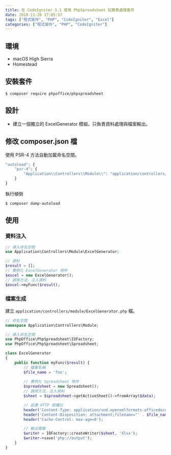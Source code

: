 ```yaml
---
title: 在 CodeIgniter 3.1 使用 PhpSpreadsheet 試算表處理套件
date: 2018-11-26 17:05:57
tags: ["程式寫作", "PHP", "CodeIgniter", "Excel"]
categories: ["程式寫作", "PHP", "CodeIgniter"]
---
```


## 環境
- macOS High Sierra
- Homestead

## 安裝套件
```
$ composer require phpoffice/phpspreadsheet
```

## 設計
- 建立一個獨立的 ExcelGenerator 模組，只負責資料處理與檔案輸出。

## 修改 composer.json 檔
使用 PSR-4 方法自動加載命名空間。
```PHP
"autoload": {
    "psr-4": {
        "Application\\Controllers\\Module\\": "application/controllers/module/"
    }
}
```
執行傾倒
```
$ composer dump-autoload
```

## 使用

### 資料注入
```PHP
// 導入命名空間
use Application\Controllers\Module\ExcelGenerator;

// 資料
$result = [];
// 實例化 ExcelGenerator 物件
$excel = new ExcelGenerator();
// 調用方法，注入資料
$excel->myFunc($result);
```

### 檔案生成
建立 `application/controllers/module/ExcelGenerator.php` 檔。
```PHP
// 命名空間
namespace Application\Controllers\Module;

// 導入命名空間
use PhpOffice\PhpSpreadsheet\IOFactory;
use PhpOffice\PhpSpreadsheet\Spreadsheet;

class ExcelGenerator
{
    public function myFunc($result) {
        // 檔案名稱
        $file_name = 'foo';
        
        // 實例化 Spreadsheet 物件
        $spreadsheet = new Spreadsheet();
        // 調用方法，注入資料
        $sheet = $spreadsheet->getActiveSheet()->fromArray($data);

        // 設置 HTTP 頭欄位
        header('Content-Type: application/vnd.openxmlformats-officedocument.spreadsheetml.sheet');
        header('Content-Disposition: attachment;filename="' . $file_name . '.xlsx"');
        header('Cache-Control: max-age=0');

        // 輸出檔案
        $writer = IOFactory::createWriter($sheet, 'Xlsx');
        $writer->save('php://output');
    }
}

```
